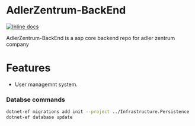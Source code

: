 # AdlerZentrum-BackEnd
 
[![Inline docs](http://inch-ci.org/github/Devsquares/AdlerZentrum-BackEnd.svg?branch=main)](http://inch-ci.org/github/Devsquares/AdlerZentrum-BackEnd)


AdlerZentrum-BackEnd is a asp core backend repo for adler zentrum company

# Features

  - User managemnt system.

### Databse commands 

```sh
dotnet-ef migrations add init --project ../Infrastructure.Persistence
dotnet-ef database update
```

  
